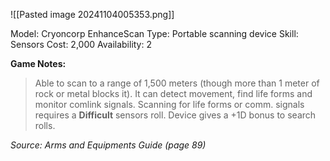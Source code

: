![[Pasted image 20241104005353.png]]

Model: Cryoncorp
EnhanceScan
Type: Portable scanning
device
Skill: Sensors
Cost: 2,000
Availability: 2

**Game Notes:**
> Able to scan to a range of 1,500 meters (though more than 1 meter of rock or metal blocks it). It can detect movement, find life forms and monitor comlink signals. Scanning for life forms or comm. signals requires a **Difficult** sensors roll. Device gives a +1D bonus to search rolls.

*Source: Arms and Equipments Guide (page 89)*